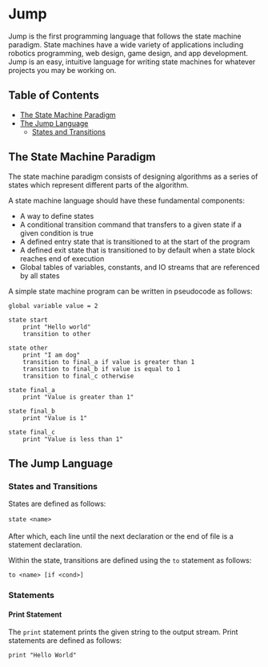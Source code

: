 # Jump

Jump is the first programming language that follows the state machine paradigm. State machines have a wide variety of applications including robotics programming, web design, game design, and app development. Jump is an easy, intuitive language for writing state machines for whatever projects you may be working on.

## Table of Contents
 - [The State Machine Paradigm](#the-state-machine-paradigm)
 - [The Jump Language](#the-jump-language)
 	- [States and Transitions](#states-and-transitions)

## The State Machine Paradigm

The state machine paradigm consists of designing algorithms as a series of states which represent different parts of the algorithm.

A state machine language should have these fundamental components:

- A way to define states
- A conditional transition command that transfers to a given state if a given condition is true
- A defined entry state that is transitioned to at the start of the program
- A defined exit state that is transitioned to by default when a state block reaches end of execution
- Global tables of variables, constants, and IO streams that are referenced by all states

A simple state machine program can be written in pseudocode as follows:

	global variable value = 2

	state start
		print "Hello world"
		transition to other

	state other
		print "I am dog"
		transition to final_a if value is greater than 1
		transition to final_b if value is equal to 1
		transition to final_c otherwise

	state final_a
		print "Value is greater than 1"

	state final_b
		print "Value is 1"

	state final_c
		print "Value is less than 1"

## The Jump Language

### States and Transitions

States are defined as follows:

	state <name>

After which, each line until the next declaration or the end of file is a statement declaration. 

Within the state, transitions are defined using the `to` statement as follows:

	to <name> [if <cond>]

### Statements

#### Print Statement

The `print` statement prints the given string to the output stream. Print statements are defined as follows:

	print "Hello World"